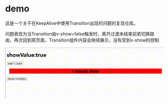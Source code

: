 # demo

这是一个关于在KeepAlive中使用Transition出现的问题的复现仓库。

问题表现为当Transition由v-show=false触发时，离开过渡未结束前若切换路由，再次回到原页面，Transition组件内容会继续展示，没有受到v-show的控制

![gif](<Screenity video - Apr 2, 2025.gif>)
